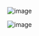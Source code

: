 ![image](https://github.com/user-attachments/assets/98917d11-495b-49e4-a518-588080bc1706)



![image](https://github.com/user-attachments/assets/5fd6acde-a75d-4014-b95b-3252f4497ff3)
